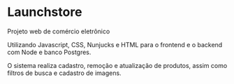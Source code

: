 # Launchstore
Projeto web de comércio eletrônico

Utilizando Javascript, CSS, Nunjucks e HTML para o frontend e o backend com Node e banco Postgres.

O sistema realiza cadastro, remoção e atualização de produtos, assim como filtros de busca e cadastro de imagens.
